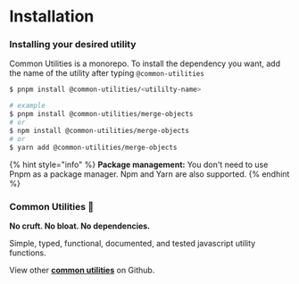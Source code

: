 # Installation

### Installing your desired utility

Common Utilities is a monorepo. To install the dependency you want, add the name of the utility after typing `@common-utilities`

```bash
$ pnpm install @common-utilities/<utililty-name>

# example 
$ pnpm install @common-utilities/merge-objects
# or
$ npm install @common-utilities/merge-objects
# or
$ yarn add @common-utilities/merge-objects
```

{% hint style="info" %}
**Package management:** You don't need to use Pnpm as a package manager. Npm and Yarn are also supported.
{% endhint %}

### Common Utilities 🧰

**No cruft. No bloat. No dependencies.**

Simple, typed, functional, documented, and tested javascript utility functions.

View other [**common utilities**](https://github.com/yowainwright/common-utilities) on Github.

